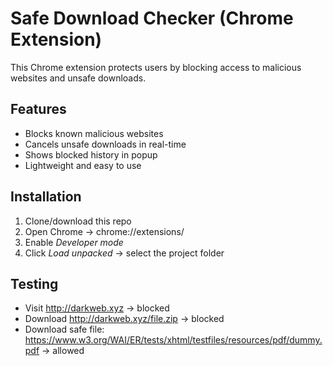 
# Safe Download Checker (Chrome Extension)

This Chrome extension protects users by blocking access to malicious websites and unsafe downloads.

## Features
- Blocks known malicious websites
- Cancels unsafe downloads in real-time
- Shows blocked history in popup
- Lightweight and easy to use

## Installation
1. Clone/download this repo
2. Open Chrome → chrome://extensions/
3. Enable *Developer mode*
4. Click *Load unpacked* → select the project folder

## Testing
- Visit http://darkweb.xyz → blocked
- Download http://darkweb.xyz/file.zip → blocked
- Download safe file: https://www.w3.org/WAI/ER/tests/xhtml/testfiles/resources/pdf/dummy.pdf → allowed
